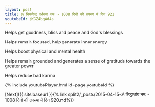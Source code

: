```yaml
---
layout: post
title: ॐ नियम्येन्द्र वर्धनया नमः - 1008 दिनों की तपस्या में दिन 921
youtubeId: jKGZ4bqWd4s
---
```

 
 
Helps get goodness, bliss and peace and God's blessings
 
Helps remain focused, help generate inner energy 
 
Helps boost physical and mental health 
 
Helps remain grounded and generates a sense of gratitude towards the greater power 
 
Helps reduce bad karma
 
 
 
 


{% include youtubePlayer.html id=page.youtubeId %}
 
[Next]({{ site.baseurl }}{% link  split2/_posts/2015-04-15-ॐ सिद्धार्थाय नमः - 1008 दिनों की तपस्या में दिन 920.md%})
 
